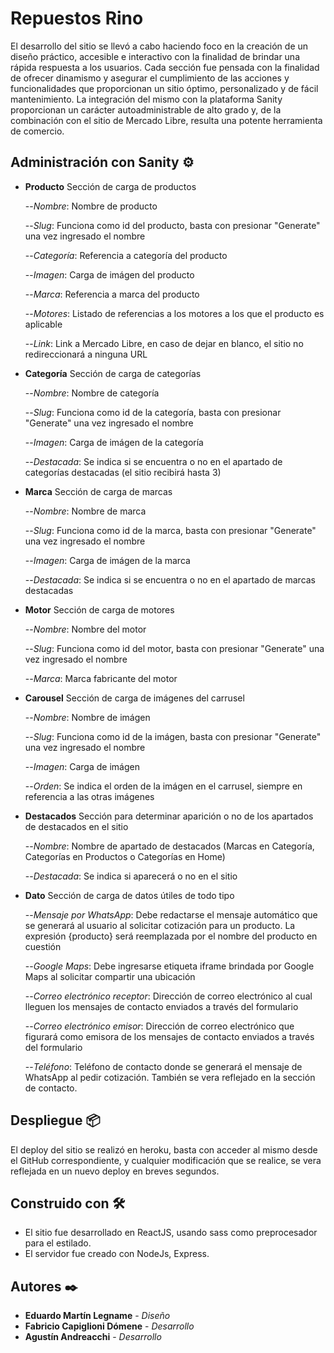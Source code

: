 # Repuestos Rino

El desarrollo del sitio se llevó a cabo haciendo foco en la creación de un diseño práctico, accesible e interactivo con la finalidad de brindar una rápida respuesta a los usuarios.
Cada sección fue pensada con la finalidad de ofrecer dinamismo y asegurar el cumplimiento de las acciones y funcionalidades que proporcionan un sitio óptimo, personalizado y de fácil mantenimiento.
La integración del mismo con la plataforma Sanity proporcionan un carácter autoadministrable de alto grado y, de la combinación con el sitio de Mercado Libre, resulta una potente herramienta de comercio.

## Administración con Sanity ⚙️

- **Producto** Sección de carga de productos

  --_Nombre_: Nombre de producto

  --_Slug_: Funciona como id del producto, basta con presionar "Generate" una vez ingresado el nombre

  --_Categoría_: Referencia a categoría del producto

  --_Imagen_: Carga de imágen del producto

  --_Marca_: Referencia a marca del producto

  --_Motores_: Listado de referencias a los motores a los que el producto es aplicable

  --_Link_: Link a Mercado Libre, en caso de dejar en blanco, el sitio no redireccionará a ninguna URL

- **Categoría** Sección de carga de categorías

  --_Nombre_: Nombre de categoría

  --_Slug_: Funciona como id de la categoría, basta con presionar "Generate" una vez ingresado el nombre

  --_Imagen_: Carga de imágen de la categoría

  --_Destacada_: Se indica si se encuentra o no en el apartado de categorías destacadas (el sitio recibirá hasta 3)

- **Marca** Sección de carga de marcas

  --_Nombre_: Nombre de marca

  --_Slug_: Funciona como id de la marca, basta con presionar "Generate" una vez ingresado el nombre

  --_Imagen_: Carga de imágen de la marca

  --_Destacada_: Se indica si se encuentra o no en el apartado de marcas destacadas

- **Motor** Sección de carga de motores

  --_Nombre_: Nombre del motor

  --_Slug_: Funciona como id del motor, basta con presionar "Generate" una vez ingresado el nombre

  --_Marca_: Marca fabricante del motor

- **Carousel** Sección de carga de imágenes del carrusel

  --_Nombre_: Nombre de imágen

  --_Slug_: Funciona como id de la imágen, basta con presionar "Generate" una vez ingresado el nombre

  --_Imagen_: Carga de imágen

  --_Orden_: Se indica el orden de la imágen en el carrusel, siempre en referencia a las otras imágenes

- **Destacados** Sección para determinar aparición o no de los apartados de destacados en el sitio

  --_Nombre_: Nombre de apartado de destacados (Marcas en Categoría, Categorías en Productos o Categorías en Home)

  --_Destacada_: Se indica si aparecerá o no en el sitio

- **Dato** Sección de carga de datos útiles de todo tipo

  --_Mensaje por WhatsApp_: Debe redactarse el mensaje automático que se generará al usuario al solicitar cotización para un producto. La expresión {producto} será reemplazada por el nombre del producto en cuestión

  --_Google Maps_: Debe ingresarse etiqueta iframe brindada por Google Maps al solicitar compartir una ubicación

  --_Correo electrónico receptor_: Dirección de correo electrónico al cual lleguen los mensajes de contacto enviados a través del formulario

  --_Correo electrónico emisor_: Dirección de correo electrónico que figurará como emisora de los mensajes de contacto enviados a través del formulario

  --_Teléfono_: Teléfono de contacto donde se generará el mensaje de WhatsApp al pedir cotización. También se vera reflejado en la sección de contacto.

## Despliegue 📦

El deploy del sitio se realizó en heroku, basta con acceder al mismo desde el GitHub correspondiente, y cualquier modificación que se realice, se vera reflejada en un nuevo deploy en breves segundos.

## Construido con 🛠️

- El sitio fue desarrollado en ReactJS, usando sass como preprocesador para el estilado.
- El servidor fue creado con NodeJs, Express.

## Autores ✒️

- **Eduardo Martín Legname** - _Diseño_
- **Fabricio Capiglioni Dómene** - _Desarrollo_
- **Agustín Andreacchi** - _Desarrollo_

